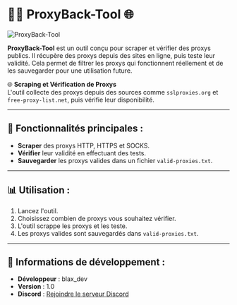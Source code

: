 # 🕵️‍♂️ **ProxyBack-Tool** 🌐

![ProxyBack-Tool](https://media.discordapp.net/attachments/1304916161355317268/1307812882515230740/image.png?ex=673bab29&is=673a59a9&hm=8e29d6b192dfaca844a9f8b2208e3b1cce4d6472a147cb18df674d90cfb01987&=&format=webp&quality=lossless)

**ProxyBack-Tool** est un outil conçu pour scraper et vérifier des proxys publics. Il récupère des proxys depuis des sites en ligne, puis teste leur validité. Cela permet de filtrer les proxys qui fonctionnent réellement et de les sauvegarder pour une utilisation future.

🌐 **Scraping et Vérification de Proxys**  
L'outil collecte des proxys depuis des sources comme `sslproxies.org` et `free-proxy-list.net`, puis vérifie leur disponibilité.

---

## 🚀 **Fonctionnalités principales** :

- **Scraper** des proxys HTTP, HTTPS et SOCKS.
- **Vérifier** leur validité en effectuant des tests.
- **Sauvegarder** les proxys valides dans un fichier `valid-proxies.txt`.

---

## 📊 **Utilisation** :

1. Lancez l'outil.
2. Choisissez combien de proxys vous souhaitez vérifier.
3. L'outil scrappe les proxys et les teste.
4. Les proxys valides sont sauvegardés dans `valid-proxies.txt`.

---

## 💬 **Informations de développement** :

- **Développeur** : blax_dev
- **Version** : 1.0
- **Discord** : [Rejoindre le serveur Discord](https://discord.gg/backgen)
